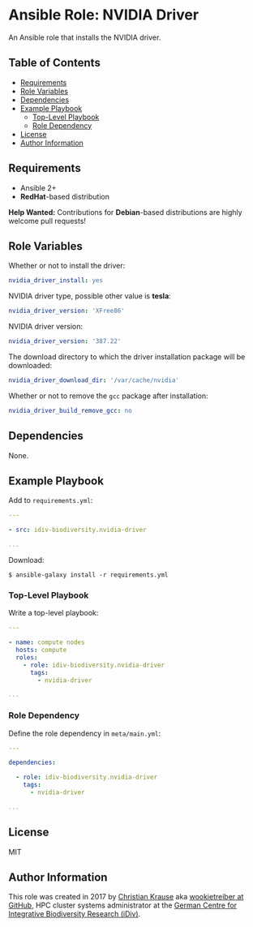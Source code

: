 Ansible Role: NVIDIA Driver
===========================

An Ansible role that installs the NVIDIA driver.

Table of Contents
-----------------

<!-- toc -->

- [Requirements](#requirements)
- [Role Variables](#role-variables)
- [Dependencies](#dependencies)
- [Example Playbook](#example-playbook)
  * [Top-Level Playbook](#top-level-playbook)
  * [Role Dependency](#role-dependency)
- [License](#license)
- [Author Information](#author-information)

<!-- tocstop -->

Requirements
------------

- Ansible 2+
- **RedHat**-based distribution

**Help Wanted:** Contributions for **Debian**-based distributions are highly welcome pull requests!

Role Variables
--------------

Whether or not to install the driver:

```yml
nvidia_driver_install: yes
```

NVIDIA driver type, possible other value is **tesla**:

```yml
nvidia_driver_version: 'XFree86'
```

NVIDIA driver version:

```yml
nvidia_driver_version: '387.22'
```

The download directory to which the driver installation package will be downloaded:

```yml
nvidia_driver_download_dir: '/var/cache/nvidia'
```

Whether or not to remove the `gcc` package after installation:

```yml
nvidia_driver_build_remove_gcc: no
```

Dependencies
------------

None.

Example Playbook
----------------

Add to `requirements.yml`:

```yml
---

- src: idiv-biodiversity.nvidia-driver

...
```

Download:

```console
$ ansible-galaxy install -r requirements.yml
```

### Top-Level Playbook

Write a top-level playbook:

```yml
---

- name: compute nodes
  hosts: compute
  roles:
    - role: idiv-biodiversity.nvidia-driver
      tags:
        - nvidia-driver

...
```

### Role Dependency

Define the role dependency in `meta/main.yml`:

```yml
---

dependencies:

  - role: idiv-biodiversity.nvidia-driver
    tags:
      - nvidia-driver

...
```

License
-------

MIT

Author Information
------------------

This role was created in 2017 by [Christian Krause][author] aka [wookietreiber at GitHub][wookietreiber], HPC cluster systems administrator at the [German Centre for Integrative Biodiversity Research (iDiv)][idiv].


[author]: https://www.idiv.de/groups_and_people/employees/details/eshow/krause-christian.html
[idiv]: https://www.idiv.de/
[wookietreiber]: https://github.com/wookietreiber
